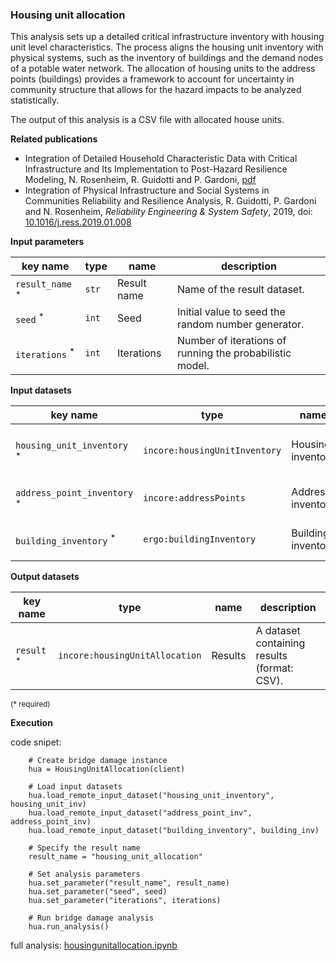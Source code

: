 ### Housing unit allocation

This analysis sets up a detailed critical infrastructure inventory with housing unit level characteristics.
The process aligns the housing unit inventory with physical systems, such as the inventory of buildings
and the demand nodes of a potable water network. The allocation of housing units to the address points
(buildings) provides a framework to account for uncertainty in community structure that allows
for the hazard impacts to be analyzed statistically.

The output of this analysis is a CSV file with allocated house units.

**Related publications**

* Integration of Detailed Household Characteristic Data with Critical Infrastructure and Its Implementation to Post-Hazard Resilience Modeling, N. Rosenheim, R. Guidotti and P. Gardoni, [pdf](https://www.researchgate.net/profile/Jose_Rodriguez-Llanes/publication/328233484_Food_security_resilience_to_shocks_in_Niger_preliminary_findings_on_potential_measurement_and_challenges_from_LSMS-ISA_data/links/5bc07b2fa6fdcc2c91f72ca2/Food-security-resilience-to-shocks-in-Niger-preliminary-findings-on-potential-measurement-and-challenges-from-LSMS-ISA-data.pdf#page=166)
* Integration of Physical Infrastructure and Social Systems in Communities Reliability and Resilience Analysis, R. Guidotti, P. Gardoni and N. Rosenheim, *Reliability Engineering & System Safety*, 2019, doi: [10.1016/j.ress.2019.01.008](https://app.dimensions.ai/details/publication/pub.1111322263?and_facet_journal=jour.1158471)

**Input parameters**

key name | type | name | description
--- | --- | --- | ---
`result_name` <sup>*</sup> | `str` | Result name | Name of the result dataset.
`seed` <sup>*</sup> | `int` | Seed | Initial value to seed the random number generator.
`iterations` <sup>*</sup> | `int` | Iterations | Number of iterations of running the probabilistic model.

**Input datasets**

key name | type | name | description
--- | --- | --- | ---
`housing_unit_inventory` <sup>*</sup> | `incore:housingUnitInventory` | Housing inventory | A housing unit inventory dataset.
`address_point_inventory` <sup>*</sup> | `incore:addressPoints` | Address inventory | An address locations dataset.
`building_inventory` <sup>*</sup> | `ergo:buildingInventory` | Building inventory | A building inventory dataset.

**Output datasets**

key name | type | name | description
--- | --- | --- | ---
`result` <sup>*</sup> | `incore:housingUnitAllocation` | Results | A dataset containing results <br>(format: CSV).

<small>(* required)</small>

**Execution**

code snipet:

```
    # Create bridge damage instance
    hua = HousingUnitAllocation(client)

    # Load input datasets
    hua.load_remote_input_dataset("housing_unit_inventory", housing_unit_inv)
    hua.load_remote_input_dataset("address_point_inv", address_point_inv)
    hua.load_remote_input_dataset("building_inventory", building_inv)

    # Specify the result name
    result_name = "housing_unit_allocation"

    # Set analysis parameters
    hua.set_parameter("result_name", result_name)
    hua.set_parameter("seed", seed)
    hua.set_parameter("iterations", iterations)

    # Run bridge damage analysis
    hua.run_analysis()
```

full analysis: [housingunitallocation.ipynb](../notebooks/housingunitallocation)